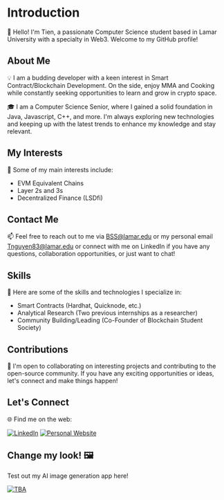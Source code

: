 # Introduction

👋 Hello! I'm Tien, a passionate Computer Science student based in Lamar University with a specialty in Web3. Welcome to my GitHub profile!

## About Me

💡 I am a budding developer with a keen interest in Smart Contract/Blockchain Development. On the side, enjoy MMA and Cooking while constantly seeking opportunities to learn and grow in crypto space.

🎓 I am a Computer Science Senior, where I gained a solid foundation in Java, Javascript, C++, and more. I'm always exploring new technologies and keeping up with the latest trends to enhance my knowledge and stay relevant.

## My Interests

🌟 Some of my main interests include:

- EVM Equivalent Chains
- Layer 2s and 3s
- Decentralized Finance (LSDfi)

## Contact Me

📫 Feel free to reach out to me via BSS@lamar.edu or my personal email Tnguyen83@lamar.edu or connect with me on LinkedIn if you have any questions, collaboration opportunities, or just want to chat!

## Skills

💪 Here are some of the skills and technologies I specialize in:

- Smart Contracts (Hardhat, Quicknode, etc.)
- Analytical Research (Two previous internships as a researcher)
- Community Building/Leading (Co-Founder of Blockchain Student Society)

## Contributions

🤝 I'm open to collaborating on interesting projects and contributing to the open-source community. If you have any exciting opportunities or ideas, let's connect and make things happen!

## Let's Connect

🌐 Find me on the web:

[![LinkedIn](https://img.shields.io/badge/LinkedIn-0077B5?style=for-the-badge&logo=LinkedIn&logoColor=white)](https://www.linkedin.com/in/tien-nguyen-blockchain/)
[![Personal Website](https://img.shields.io/badge/Personal_Website-<COLOR>?style=for-the-badge&logo=Google-Chrome&logoColor=white)](https://tienbss.netlify.app/)

## Change my look! 🖼️

Test out my AI image generation app here!

[![TBA](https://img.shields.io/badge/AI_App-<COLOR>?style=for-the-badge&logo=TensorFlow&logoColor=white)](https:.com)








